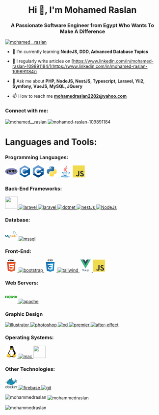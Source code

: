 <h1 align="center">Hi 👋, I'm Mohamed Raslan</h1>
<h3 align="center">A Passionate Software Engineer from Egypt Who Wants To Make A Difference</h3>

<p align="left"> <a href="https://twitter.com/mohamed__raslan" target="blank"><img src="https://img.shields.io/twitter/follow/mohamed__raslan?logo=twitter&style=for-the-badge" alt="mohamed__raslan" /></a> </p>

- 🌱 I’m currently learning **NodeJS, DDD, Advanced Database Topics**

- 📝 I regularly write articles on [https://www.linkedin.com/in/mohamed-raslan-109891184/](https://www.linkedin.com/in/mohamed-raslan-109891184/)

- 💬 Ask me about **PHP, NodeJS, NestJS, Typescript, Laravel, Yii2, Symfony, VueJS, MySQL, JQuery**

- 📫 How to reach me **mohamedraslan2282@yahoo.com**

<h3 align="left">Connect with me:</h3>
<p align="left">
<a href="https://twitter.com/mohamed__raslan" target="blank"><img align="center" src="https://raw.githubusercontent.com/rahuldkjain/github-profile-readme-generator/master/src/images/icons/Social/twitter.svg" alt="mohamed__raslan" height="30" width="40" /></a>
<a href="https://linkedin.com/in/mohamed-raslan-109891184" target="blank"><img align="center" src="https://raw.githubusercontent.com/rahuldkjain/github-profile-readme-generator/master/src/images/icons/Social/linked-in-alt.svg" alt="mohamed-raslan-109891184" height="30" width="40" /></a>
</p>

<h1 align="left">Languages and Tools:</h3>
<p align="left">
  <h3 align="left">Programming Languages: </h3>
  <a href="https://www.php.net" target="_blank" rel="noreferrer"> <img src="https://raw.githubusercontent.com/devicons/devicon/master/icons/php/php-original.svg"        alt="php" width="40" height="40"/> </a><a href="https://www.cprogramming.com/" target="_blank" rel="noreferrer"> <img src="https://raw.githubusercontent.com/devicons/devicon/master/icons/c/c-original.svg"   alt="c" width="40" height="40"/> </a><a href="https://www.w3schools.com/cpp/" target="_blank" rel="noreferrer"> <img src="https://raw.githubusercontent.com/devicons/devicon/master/icons/cplusplus/cplusplus-original.svg" alt="cplusplus" width="40" height="40"/> </a><a href="https://www.python.org" target="_blank" rel="noreferrer"> <img                                  src="https://raw.githubusercontent.com/devicons/devicon/master/icons/python/python-original.svg" alt="python" width="40" height="40"/> </a><a href="https://www.java.com" target="_blank" rel="noreferrer"> <img src="https://raw.githubusercontent.com/devicons/devicon/master/icons/java/java-original.svg" alt="java" width="40" height="40"/> </a><a href="https://developer.mozilla.org/en-US/docs/Web/JavaScript" target="_blank" rel="noreferrer"> <img src="https://raw.githubusercontent.com/devicons/devicon/master/icons/javascript/javascript-original.svg" alt="javascript" width="40" height="40"/> </a>
  
  <h3>Back-End Frameworks:</h3>
  <a href="https://www.yiiframework.com/" target="_blank" rel="noreferrer"><img src="https://cdn.iconscout.com/icon/free/png-256/yii-283048.png" width="40" height="40"></a><a href="https://laravel.com/" target="_blank" rel="noreferrer"> <img src="https://cdn.worldvectorlogo.com/logos/laravel-2.svg" alt="laravel" width="40" height="40"/> </a>
  <a href="https://symfony.com/" target="_blank" rel="noreferrer"> <img src="https://seeklogo.com/images/S/symfony-logo-AA34C8FC16-seeklogo.com.png" alt="laravel" width="40" height="40"/> </a><a href="https://dotnet.microsoft.com/en-us/" target="_blank" rel="noreferrer"> <img src="https://upload.wikimedia.org/wikipedia/commons/thumb/7/7d/Microsoft_.NET_logo.svg/2048px-Microsoft_.NET_logo.svg.png" alt="dotnet" width="40" height="40"/> </a><a href="https://nestjs.com" target="_blank" rel="noreferrer"> <img src="https://cdn.worldvectorlogo.com/logos/nestjs.svg" alt="nestJs" width="40" height="40"/> </a><a href="https://nodejs.org/en" target="_blank" rel="noreferrer"> <img src="https://cdn.jsdelivr.net/gh/devicons/devicon/icons/nodejs/nodejs-original-wordmark.svg" alt="NodeJs" width="50" height="50"/> </a>
  
  <h3>Database:</h3>
   <a href="https://www.mysql.com/" target="_blank" rel="noreferrer"> <img src="https://raw.githubusercontent.com/devicons/devicon/master/icons/mysql/mysql-original-wordmark.svg" alt="mysql" width="40" height="40"/> </a><a href="https://www.microsoft.com/en-us/sql-server" target="_blank" rel="noreferrer"> <img src="https://www.svgrepo.com/show/303229/microsoft-sql-server-logo.svg" alt="mssql" width="40" height="40"/> </a><br>
  
  <h3>Front-End:</h3>
  <a href="https://www.w3.org/html/" target="_blank" rel="noreferrer"> <img src="https://raw.githubusercontent.com/devicons/devicon/master/icons/html5/html5-original-wordmark.svg" alt="html5" width="40" height="40"/> </a><a href="https://getbootstrap.com" target="_blank" rel="noreferrer"> <img src="https://cdn.worldvectorlogo.com/logos/bootstrap-5-1.svg" alt="bootstrap" width="40" height="40"/> </a><a href="https://www.w3schools.com/css/" target="_blank" rel="noreferrer"> <img src="https://raw.githubusercontent.com/devicons/devicon/master/icons/css3/css3-original-wordmark.svg" alt="css3" width="40" height="40"/> </a><a href="https://tailwindcss.com/" target="_blank" rel="noreferrer"> <img src="https://www.vectorlogo.zone/logos/tailwindcss/tailwindcss-icon.svg" alt="tailwind" width="40" height="40"/> </a><a href="https://vuejs.org/" target="_blank" rel="noreferrer"> <img src="https://raw.githubusercontent.com/devicons/devicon/master/icons/vuejs/vuejs-original-wordmark.svg" alt="vuejs" width="40" height="40"/> </a><a href="https://developer.mozilla.org/en-US/docs/Web/JavaScript" target="_blank" rel="noreferrer"> <img src="https://raw.githubusercontent.com/devicons/devicon/master/icons/javascript/javascript-original.svg" alt="javascript" width="40" height="40"/> </a><br>
  
  <h3>Web Servers:</h3>
  <a href="https://www.nginx.com" target="_blank" rel="noreferrer"> <img src="https://raw.githubusercontent.com/devicons/devicon/master/icons/nginx/nginx-original.svg" alt="nginx" width="40" height="40"/> </a><a href="https://httpd.apache.org/" target="_blank" rel="noreferrer"> <img src="https://upload.wikimedia.org/wikipedia/commons/1/10/Apache_HTTP_server_logo_%282019-present%29.svg" alt="apache" width="40" height="40"/> </a><br>
  
  <h3>Graphic Design</h3>
  <a href="https://www.adobe.com/in/products/illustrator.html" target="_blank" rel="noreferrer"> <img src="https://www.vectorlogo.zone/logos/adobe_illustrator/adobe_illustrator-icon.svg" alt="illustrator" width="40" height="40"/> </a><a href="https://www.photoshop.com/en" target="_blank" rel="noreferrer"> <img src="https://cdn.worldvectorlogo.com/logos/photoshop-cc-7.svg" alt="photoshop" width="40" height="40"/> </a>   <a href="https://www.adobe.com/products/xd.html" target="_blank" rel="noreferrer"> <img src="https://cdn.worldvectorlogo.com/logos/adobe-xd-2.svg" alt="xd" width="40" height="40"/> </a> <a href="https://www.adobe.com/mena_en/products/premiere.html?skwcid=AL!3085!3!340845222364!e!!g!!adobe%20premiere&mv=search&sdid=LQLZT7BT&ef_id=CjwKCAjwjtOTBhAvEiwASG4bCOXnVBGO-lF7TyR2N6f6vhkMbdyu6Un18kARjwY_eI8LCYdwcFVQ2RoCkUUQAvD_BwE:G:s&s_kwcid=AL!3085!3!340845222364!e!!g!!adobe%20premiere!1463162857!56526991333&gclid=CjwKCAjwjtOTBhAvEiwASG4bCOXnVBGO-lF7TyR2N6f6vhkMbdyu6Un18kARjwY_eI8LCYdwcFVQ2RoCkUUQAvD_BwE" target="_blank" rel="noreferrer"> <img src="https://upload.wikimedia.org/wikipedia/commons/thumb/f/f2/Adobe_Premiere_Pro_Logo.svg/1200px-Adobe_Premiere_Pro_Logo.svg.png" alt="premier" width="40" height="40"/> </a><a href="https://www.adobe.com/mena_en/products/aftereffects/landpb.html?skwcid=AL!3085!3!340822873869!e!!g!!after%20effect&mv=search&sdid=MYYBRYZH&ef_id=CjwKCAjwjtOTBhAvEiwASG4bCEIBOkAtt8n28DbLkjvd3XHhPhTc4Sttn6ziWbwrTEg26Hx8l8u_ShoCow4QAvD_BwE:G:s&s_kwcid=AL!3085!3!340822873869!e!!g!!after%20effect!1463978829!56421915346&gclid=CjwKCAjwjtOTBhAvEiwASG4bCEIBOkAtt8n28DbLkjvd3XHhPhTc4Sttn6ziWbwrTEg26Hx8l8u_ShoCow4QAvD_BwE" target="_blank" rel="noreferrer"> <img src="https://upload.wikimedia.org/wikipedia/commons/c/cb/Adobe_After_Effects_CC_icon.svg" alt="after-effect" width="40" height="40"/> </a> <br>
  
  <h3>Operating Systems:</h3>
  <a href="https://www.linux.org/" target="_blank" rel="noreferrer"> <img src="https://raw.githubusercontent.com/devicons/devicon/master/icons/linux/linux-original.svg" alt="linux" width="40" height="40"/> </a><a href="https://www.apple.com/" target="_blank" rel="noreferrer"> <img src="https://cdn.jsdelivr.net/gh/devicons/devicon/icons/apple/apple-original.svg" alt="mac" width="40" height="40"/> </a><a href="https://www.microsoft.com/ar-xm/windows?r=1"> <img src="https://upload.wikimedia.org/wikipedia/commons/thumb/0/0a/Unofficial_Windows_logo_variant_-_2002%E2%80%932012_%28Multicolored%29.svg/1024px-Unofficial_Windows_logo_variant_-_2002%E2%80%932012_%28Multicolored%29.svg.png" width="40" height="40" /> </a><br>
  
  
  <h3>Other Technologies: </h3>
  <a href="https://www.docker.com/" target="_blank" rel="noreferrer"> <img src="https://raw.githubusercontent.com/devicons/devicon/master/icons/docker/docker-original-wordmark.svg" alt="docker" width="40" height="40"/> </a> <a href="https://firebase.google.com/" target="_blank" rel="noreferrer"> <img src="https://www.vectorlogo.zone/logos/firebase/firebase-icon.svg" alt="firebase" width="40" height="40"/> </a> <a href="https://git-scm.com/" target="_blank" rel="noreferrer"> <img src="https://www.vectorlogo.zone/logos/git-scm/git-scm-icon.svg" alt="git" width="40" height="40"/> </a>         </p>

<p><img align="left" src="https://github-readme-stats.vercel.app/api/top-langs?username=mohammedraslan&show_icons=true&locale=en&layout=compact" alt="mohammedraslan" /></p>

<p>&nbsp;<img align="center" src="https://github-readme-stats.vercel.app/api?username=mohammedraslan&show_icons=true&locale=en" style="width:420px" alt="mohammedraslan" /></p>

<p><img align="center" src="https://github-readme-streak-stats.herokuapp.com/?user=mohammedraslan&" style="width:796px" alt="mohammedraslan" /></p>

